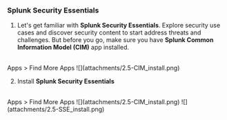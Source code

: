 ### Splunk Security Essentials
1. Let's get familiar with **Splunk Security Essentials**. Explore security use cases and discover security content to start address threats and challenges.
But before you go, make sure you have **Splunk Common Information Model (CIM)** app installed. 
<br>
Apps > Find More Apps 
![](attachments/2.5-CIM_install.png)

2. Install **Splunk Security Essentials**
<br>
Apps > Find More Apps
![](attachments/2.5-CIM_install.png)
![](attachments/2.5-SSE_install.png)
